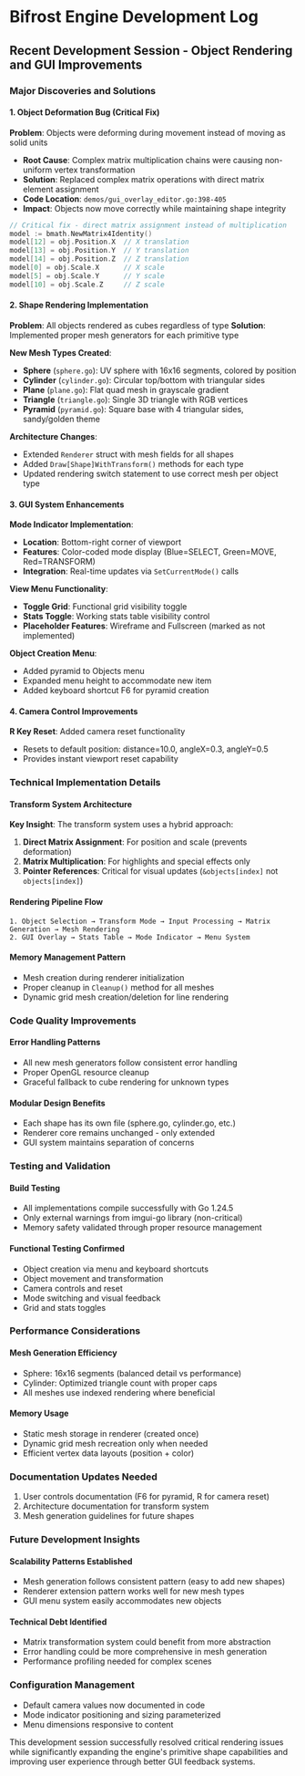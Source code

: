 # Bifrost Engine Development Log

## Recent Development Session - Object Rendering and GUI Improvements

### Major Discoveries and Solutions

#### 1. Object Deformation Bug (Critical Fix)
**Problem**: Objects were deforming during movement instead of moving as solid units
- **Root Cause**: Complex matrix multiplication chains were causing non-uniform vertex transformation
- **Solution**: Replaced complex matrix operations with direct matrix element assignment
- **Code Location**: `demos/gui_overlay_editor.go:398-405`
- **Impact**: Objects now move correctly while maintaining shape integrity

```go
// Critical fix - direct matrix assignment instead of multiplication
model := bmath.NewMatrix4Identity()
model[12] = obj.Position.X  // X translation
model[13] = obj.Position.Y  // Y translation  
model[14] = obj.Position.Z  // Z translation
model[0] = obj.Scale.X      // X scale
model[5] = obj.Scale.Y      // Y scale
model[10] = obj.Scale.Z     // Z scale
```

#### 2. Shape Rendering Implementation
**Problem**: All objects rendered as cubes regardless of type
**Solution**: Implemented proper mesh generators for each primitive type

**New Mesh Types Created**:
- **Sphere** (`sphere.go`): UV sphere with 16x16 segments, colored by position
- **Cylinder** (`cylinder.go`): Circular top/bottom with triangular sides
- **Plane** (`plane.go`): Flat quad mesh in grayscale gradient
- **Triangle** (`triangle.go`): Single 3D triangle with RGB vertices
- **Pyramid** (`pyramid.go`): Square base with 4 triangular sides, sandy/golden theme

**Architecture Changes**:
- Extended `Renderer` struct with mesh fields for all shapes
- Added `Draw[Shape]WithTransform()` methods for each type
- Updated rendering switch statement to use correct mesh per object type

#### 3. GUI System Enhancements

**Mode Indicator Implementation**:
- **Location**: Bottom-right corner of viewport
- **Features**: Color-coded mode display (Blue=SELECT, Green=MOVE, Red=TRANSFORM)
- **Integration**: Real-time updates via `SetCurrentMode()` calls

**View Menu Functionality**:
- **Toggle Grid**: Functional grid visibility toggle
- **Stats Toggle**: Working stats table visibility control
- **Placeholder Features**: Wireframe and Fullscreen (marked as not implemented)

**Object Creation Menu**:
- Added pyramid to Objects menu
- Expanded menu height to accommodate new item
- Added keyboard shortcut F6 for pyramid creation

#### 4. Camera Control Improvements
**R Key Reset**: Added camera reset functionality
- Resets to default position: distance=10.0, angleX=0.3, angleY=0.5
- Provides instant viewport reset capability

### Technical Implementation Details

#### Transform System Architecture
**Key Insight**: The transform system uses a hybrid approach:
1. **Direct Matrix Assignment**: For position and scale (prevents deformation)
2. **Matrix Multiplication**: For highlights and special effects only
3. **Pointer References**: Critical for visual updates (`&objects[index]` not `objects[index]`)

#### Rendering Pipeline Flow
```
1. Object Selection → Transform Mode → Input Processing → Matrix Generation → Mesh Rendering
2. GUI Overlay → Stats Table → Mode Indicator → Menu System
```

#### Memory Management Pattern
- Mesh creation during renderer initialization
- Proper cleanup in `Cleanup()` method for all meshes
- Dynamic grid mesh creation/deletion for line rendering

### Code Quality Improvements

#### Error Handling Patterns
- All new mesh generators follow consistent error handling
- Proper OpenGL resource cleanup
- Graceful fallback to cube rendering for unknown types

#### Modular Design Benefits
- Each shape has its own file (sphere.go, cylinder.go, etc.)
- Renderer core remains unchanged - only extended
- GUI system maintains separation of concerns

### Testing and Validation

#### Build Testing
- All implementations compile successfully with Go 1.24.5
- Only external warnings from imgui-go library (non-critical)
- Memory safety validated through proper resource management

#### Functional Testing Confirmed
- Object creation via menu and keyboard shortcuts
- Object movement and transformation
- Camera controls and reset
- Mode switching and visual feedback
- Grid and stats toggles

### Performance Considerations

#### Mesh Generation Efficiency
- Sphere: 16x16 segments (balanced detail vs performance)
- Cylinder: Optimized triangle count with proper caps
- All meshes use indexed rendering where beneficial

#### Memory Usage
- Static mesh storage in renderer (created once)
- Dynamic grid mesh recreation only when needed
- Efficient vertex data layouts (position + color)

### Documentation Updates Needed
1. User controls documentation (F6 for pyramid, R for camera reset)
2. Architecture documentation for transform system
3. Mesh generation guidelines for future shapes

### Future Development Insights

#### Scalability Patterns Established
- Mesh generation follows consistent pattern (easy to add new shapes)
- Renderer extension pattern works well for new mesh types
- GUI menu system easily accommodates new objects

#### Technical Debt Identified
- Matrix transformation system could benefit from more abstraction
- Error handling could be more comprehensive in mesh generation
- Performance profiling needed for complex scenes

### Configuration Management
- Default camera values now documented in code
- Mode indicator positioning and sizing parameterized
- Menu dimensions responsive to content

This development session successfully resolved critical rendering issues while significantly expanding the engine's primitive shape capabilities and improving user experience through better GUI feedback systems.